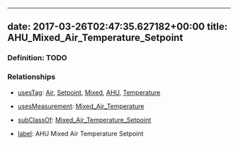 
---
date: 2017-03-26T02:47:35.627182+00:00
title: AHU_Mixed_Air_Temperature_Setpoint
---
### Definition: TODO

### Relationships

* [usesTag](https://brickschema.org/schema/1.0/BrickFrame#usesTag): [Air](https://brickschema.org/schema/1.0/BrickTag#Air), [Setpoint](https://brickschema.org/schema/1.0/BrickTag#Setpoint), [Mixed](https://brickschema.org/schema/1.0/BrickTag#Mixed), [AHU](https://brickschema.org/schema/1.0/BrickTag#AHU), [Temperature](https://brickschema.org/schema/1.0/BrickTag#Temperature)

* [usesMeasurement](https://brickschema.org/schema/1.0/BrickFrame#usesMeasurement): [Mixed_Air_Temperature](https://brickschema.org/schema/1.0/Brick#Mixed_Air_Temperature)

* [subClassOf](http://www.w3.org/2000/01/rdf-schema#subClassOf): [Mixed_Air_Temperature_Setpoint](https://brickschema.org/schema/1.0/Brick#Mixed_Air_Temperature_Setpoint)

* [label](http://www.w3.org/2000/01/rdf-schema#label): AHU Mixed Air Temperature Setpoint
